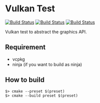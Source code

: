 # Vulkan Test

[![Build Status](https://github.com/gandis0713/vulkan-test/workflows/Android/badge.svg)](https://github.com/gandis0713/vulkan-test/workflows/Android/badge.svg)
[![Build Status](https://github.com/gandis0713/vulkan-test/workflows/macOS/badge.svg)](https://github.com/gandis0713/vulkan-test/workflows/macOS/badge.svg)
[![Build Status](https://github.com/gandis0713/vulkan-test/workflows/Windows/badge.svg)](https://github.com/gandis0713/vulkan-test/workflows/Windows/badge.svg)

Vulkan test to abstract the graphics API.

## Requirement

- vcpkg
- ninja (if you want to build as ninja)

## How to build
```shell
$> cmake --preset $(preset)
$> cmake --build preset $(preset)
```
